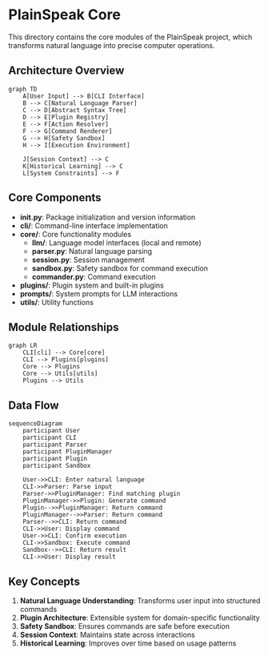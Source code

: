 # PlainSpeak Core

This directory contains the core modules of the PlainSpeak project, which transforms natural language into precise computer operations.

## Architecture Overview

```mermaid
graph TD
    A[User Input] --> B[CLI Interface]
    B --> C[Natural Language Parser]
    C --> D[Abstract Syntax Tree]
    D --> E[Plugin Registry]
    E --> F[Action Resolver]
    F --> G[Command Renderer]
    G --> H[Safety Sandbox]
    H --> I[Execution Environment]
    
    J[Session Context] --> C
    K[Historical Learning] --> C
    L[System Constraints] --> F
```

## Core Components

- **__init__.py**: Package initialization and version information
- **cli/**: Command-line interface implementation
- **core/**: Core functionality modules
  - **llm/**: Language model interfaces (local and remote)
  - **parser.py**: Natural language parsing
  - **session.py**: Session management
  - **sandbox.py**: Safety sandbox for command execution
  - **commander.py**: Command execution
- **plugins/**: Plugin system and built-in plugins
- **prompts/**: System prompts for LLM interactions
- **utils/**: Utility functions

## Module Relationships

```mermaid
graph LR
    CLI[cli] --> Core[core]
    CLI --> Plugins[plugins]
    Core --> Plugins
    Core --> Utils[utils]
    Plugins --> Utils
```

## Data Flow

```mermaid
sequenceDiagram
    participant User
    participant CLI
    participant Parser
    participant PluginManager
    participant Plugin
    participant Sandbox
    
    User->>CLI: Enter natural language
    CLI->>Parser: Parse input
    Parser->>PluginManager: Find matching plugin
    PluginManager->>Plugin: Generate command
    Plugin-->>PluginManager: Return command
    PluginManager-->>Parser: Return command
    Parser-->>CLI: Return command
    CLI->>User: Display command
    User->>CLI: Confirm execution
    CLI->>Sandbox: Execute command
    Sandbox-->>CLI: Return result
    CLI->>User: Display result
```

## Key Concepts

1. **Natural Language Understanding**: Transforms user input into structured commands
2. **Plugin Architecture**: Extensible system for domain-specific functionality
3. **Safety Sandbox**: Ensures commands are safe before execution
4. **Session Context**: Maintains state across interactions
5. **Historical Learning**: Improves over time based on usage patterns
